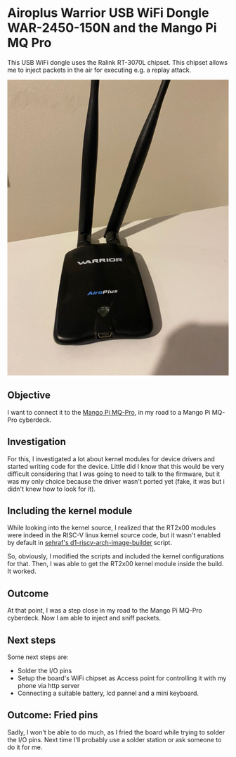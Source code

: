 # Airoplus Warrior USB WiFi Dongle WAR-2450-150N and the Mango Pi MQ Pro
This USB WiFi dongle uses the Ralink RT-3070L chipset. This chipset allows me to inject packets in the air for executing e.g. a replay attack.

<div align=center>
    <img src="assets/warrior.jpeg" width="600" />
</div>

## Objective
I want to connect it to the [Mango Pi MQ-Pro](mangopimqpro.md), in my road to a Mango Pi MQ-Pro cyberdeck. 

## Investigation
For this, I investigated a lot about kernel modules for device drivers and started writing code for the device. Little did I know that this would be very difficult considering that I was going to need to talk to the firmware, but it was my only choice because the driver wasn't ported yet (fake, it was but i didn't knew how to look for it). 
## Including the kernel module
While looking into the kernel source, I realized that the RT2x00 modules were indeed in the RISC-V linux kernel source code, but it wasn't enabled by default in [sehraf's d1-riscv-arch-image-builder](https://github.com/sehraf/d1-riscv-arch-image-builder) script. 

So, obviously, I modified the scripts and included the kernel configurations for that. Then, I was able to get the RT2x00 kernel module inside the build. It worked. 

## Outcome
At that point, I was a step close in my road to the Mango Pi MQ-Pro cyberdeck. Now I am able to inject and sniff packets. 

## Next steps
Some next steps are:
- Solder the I/O pins
- Setup the board's WiFi chipset as Access point for controlling it with my phone via http server
- Connecting a suitable battery, lcd pannel and a mini keyboard.

## Outcome: Fried pins
Sadly, I won't be able to do much, as I fried the board while trying to solder the I/O pins. Next time I'll probably use a solder station or ask someone to do it for me.
